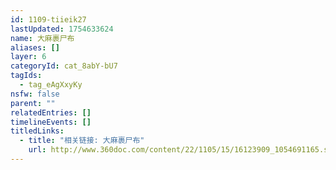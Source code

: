 ```yaml
---
id: 1109-tiieik27
lastUpdated: 1754633624
name: 大麻裹尸布
aliases: []
layer: 6
categoryId: cat_8abY-bU7
tagIds:
  - tag_eAgXxyKy
nsfw: false
parent: ""
relatedEntries: []
timelineEvents: []
titledLinks:
  - title: "相关链接: 大麻裹尸布"
    url: http://www.360doc.com/content/22/1105/15/16123909_1054691165.shtml
---
```


